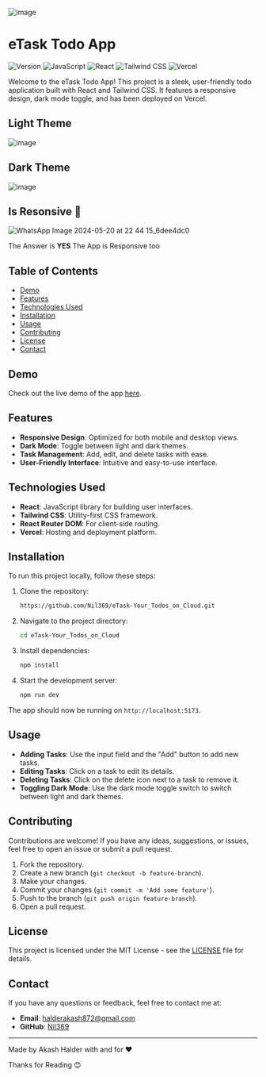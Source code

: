 ![image](https://github.com/Nil369/eTask-Your_Todos_on_Cloud/assets/148447931/6ee67eaf-e6cb-4123-b4f3-7ee418d57274)

# eTask Todo App
![Version](https://img.shields.io/badge/version-1.0.0-blue)
![JavaScript](https://img.shields.io/badge/Made_with-JavaScript-yellow)
![React](https://img.shields.io/badge/React-18.2.2-blue)
![Tailwind CSS](https://img.shields.io/badge/Tailwind_CSS-3.4.3-green)
![Vercel](https://img.shields.io/badge/Deployed_on-Vercel-black)

Welcome to the eTask Todo App! This project is a sleek, user-friendly todo application built with React and Tailwind CSS. It features a responsive design, dark mode toggle, and has been deployed on Vercel.

## Light Theme 

![image](https://github.com/Nil369/eTask-Your_Todos_on_Cloud/assets/148447931/28d26cde-d09d-46ec-bb5f-7f3cde492d4b)

## Dark Theme

![image](https://github.com/Nil369/eTask-Your_Todos_on_Cloud/assets/148447931/a6b7c9b0-4284-4eaf-a5ab-6486d32e7f67)


## Is Resonsive 🤔

![WhatsApp Image 2024-05-20 at 22 44 15_6dee4dc0](https://github.com/Nil369/eTask-Your_Todos_on_Cloud/assets/148447931/150e635b-3571-4c8a-a46a-b3f1abd40e46)


The Answer is <b>YES</b> The App is Responsive too




## Table of Contents

- [Demo](#demo)
- [Features](#features)
- [Technologies Used](#technologies-used)
- [Installation](#installation)
- [Usage](#usage)
- [Contributing](#contributing)
- [License](#license)
- [Contact](#contact)

## Demo

Check out the live demo of the app [here](https://etask-by-akash.vercel.app/).

## Features

- **Responsive Design**: Optimized for both mobile and desktop views.
- **Dark Mode**: Toggle between light and dark themes.
- **Task Management**: Add, edit, and delete tasks with ease.
- **User-Friendly Interface**: Intuitive and easy-to-use interface.

## Technologies Used

- **React**: JavaScript library for building user interfaces.
- **Tailwind CSS**: Utility-first CSS framework.
- **React Router DOM**: For client-side routing.
- **Vercel**: Hosting and deployment platform.

## Installation

To run this project locally, follow these steps:

1. Clone the repository:
   ```bash
   https://github.com/Nil369/eTask-Your_Todos_on_Cloud.git
   ```

2. Navigate to the project directory:
   ```bash
   cd eTask-Your_Todos_on_Cloud
   ```

3. Install dependencies:
   ```bash
   npm install
   ```

4. Start the development server:
   ```bash
   npm run dev
   ```

The app should now be running on `http://localhost:5173`.

## Usage

- **Adding Tasks**: Use the input field and the "Add" button to add new tasks.
- **Editing Tasks**: Click on a task to edit its details.
- **Deleting Tasks**: Click on the delete icon next to a task to remove it.
- **Toggling Dark Mode**: Use the dark mode toggle switch to switch between light and dark themes.

## Contributing

Contributions are welcome! If you have any ideas, suggestions, or issues, feel free to open an issue or submit a pull request.

1. Fork the repository.
2. Create a new branch (`git checkout -b feature-branch`).
3. Make your changes.
4. Commit your changes (`git commit -m 'Add some feature'`).
5. Push to the branch (`git push origin feature-branch`).
6. Open a pull request.

## License

This project is licensed under the MIT License - see the [LICENSE](LICENSE) file for details.

## Contact

If you have any questions or feedback, feel free to contact me at:
- **Email**: [halderakash872@gmail.com](mailto:halderakash872@gmail.com)
- **GitHub**: [Nil369](https://github.com/Nil369)

---

Made by Akash Halder with and for  ❤️

Thanks for Reading 😊
